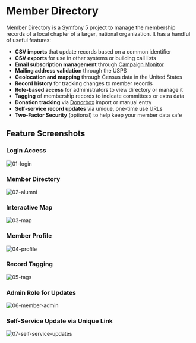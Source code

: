 # Member Directory

Member Directory is a [Symfony](https://symfony.com/) 5 project to manage the membership records of a local chapter of a larger, national organization. It has a handful of useful features:

* **CSV imports** that update records based on a common identifier
* **CSV exports** for use in other systems or building call lists
* **Email subscription management** through [Campaign Monitor](https://www.campaignmonitor.com/)
* **Mailing address validation** through the USPS
* **Geolocation and mapping** through Census data in the United States
* **Record history** for tracking changes to member records
* **Role-based access** for administrators to view directory or manage it
* **Tagging** of membership records to indicate committees or extra data
* **Donation tracking** via [Donorbox](https://donorbox.org) import or manual entry
* **Self-service record updates** via unique, one-time use URLs
* **Two-Factor Security** (optional) to help keep your member data safe

## Feature Screenshots

### Login Access

![01-login](assets/screenshots/01-login.png)

### Member Directory

![02-alumni](assets/screenshots/02-alumni.png)

### Interactive Map

![03-map](assets/screenshots/03-map.png)

### Member Profile

![04-profile](assets/screenshots/04-profile.png)

### Record Tagging

![05-tags](assets/screenshots/05-tags.png)

### Admin Role for Updates

![06-member-admin](assets/screenshots/06-member-admin.png)

### Self-Service Update via Unique Link

![07-self-service-updates](assets/screenshots/07-self-service-updates.png)
